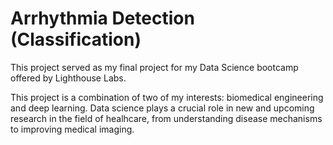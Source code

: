 # Arrhythmia Detection (Classification)

This project served as my final project for my Data Science bootcamp offered by Lighthouse Labs.

This project is a combination of two of my interests: biomedical engineering and deep learning. Data science plays a crucial role in new and upcoming research in the field of healhcare, from understanding disease mechanisms to improving medical imaging.
